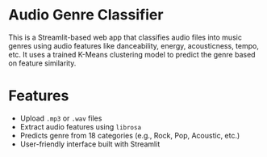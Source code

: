 #  Audio Genre Classifier

This is a Streamlit-based web app that classifies audio files into music genres using audio features like danceability, energy, acousticness, tempo, etc. It uses a trained K-Means clustering model to predict the genre based on feature similarity.

 # Features
 
- Upload `.mp3` or `.wav` files
- Extract audio features using `librosa`
- Predicts genre from 18 categories (e.g., Rock, Pop, Acoustic, etc.)
- User-friendly interface built with Streamlit
